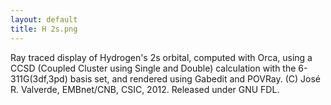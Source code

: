 ```yaml
---
layout: default
title: H 2s.png
---
```


Ray traced display of Hydrogen's 2s orbital, computed with Orca, using a CCSD (Coupled Cluster using Single and Double) calculation with the 6-311G(3df,3pd) basis set, and rendered using Gabedit and POVRay. (C) José R. Valverde, EMBnet/CNB, CSIC, 2012. Released under GNU FDL.

